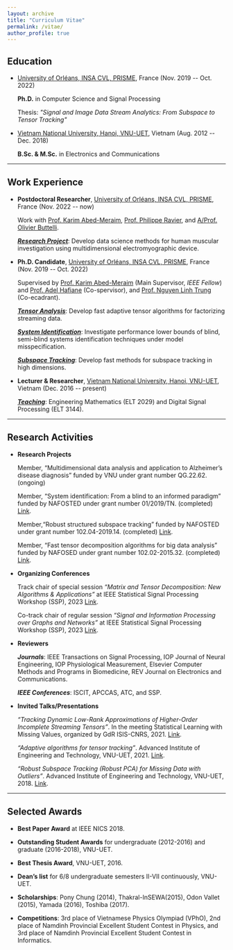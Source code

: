 ```yaml
---
layout: archive
title: "Curriculum Vitae"
permalink: /vitae/
author_profile: true
---
```


## Education

* [University of Orléans, INSA CVL, PRISME](https://www.univ-orleans.fr/fr/prisme/presentation/le-labo), France  (Nov. 2019 -- Oct. 2022)

    **Ph.D.** in Computer Science and Signal Processing
    
    Thesis: *"Signal and Image Data Stream Analytics: From Subspace to Tensor Tracking"*
    
 

* [Vietnam National University, Hanoi, VNU-UET](https://vnu.edu.vn/eng/), Vietnam (Aug. 2012 -- Dec. 2018)

    **B.Sc. & M.Sc.** in Electronics and Communications 


---
## Work Experience

* **Postdoctoral Researcher**, [University of Orléans, INSA CVL, PRISME](https://www.univ-orleans.fr/fr/prisme/presentation/le-labo), France (Nov. 2022 -- now)

    Work with [Prof. Karim Abed-Meraim](https://scholar.google.com.vn/citations?user=kiUTN4wAAAAJ&hl=en), [Prof. Philippe Ravier](https://scholar.google.com.vn/citations?user=oFEEdlwAAAAJ&hl=en),  and [A/Prof. Olivier Buttelli](https://www.researchgate.net/profile/O-Buttelli/5).
    
    <span style="text-decoration:underline">***Research Project***</span>: Develop data science methods for human muscular investigation using multidimensional electromyographic device.
 
* **Ph.D. Candidate**, [University of Orléans, INSA CVL, PRISME](https://www.univ-orleans.fr/fr/prisme/presentation/le-labo), France (Nov. 2019 -- Oct. 2022)
 
    Supervised by [Prof. Karim Abed-Meraim](https://scholar.google.com.vn/citations?user=kiUTN4wAAAAJ&hl=en) (Main Supervisor, *IEEE Fellow*) and [Prof. Adel Hafiane](https://scholar.google.com.vn/citations?user=-N_BN4kAAAAJ&hl=en) (Co-spervisor), and [Prof. Nguyen Linh Trung](https://scholar.google.com.vn/citations?user=-MEdhRQAAAAJ&hl=en&oi=ao) (Co-ecadrant).
    
    <span style="text-decoration:underline">***Tensor Analysis***</span>: Develop fast adaptive tensor algorithms for factorizing streaming data. 
    		
    <span style="text-decoration:underline">***System Identification***</span>: Investigate performance lower bounds of blind, semi-blind systems identification techniques under model misspecification.
  
    <span style="text-decoration:underline">***Subspace Tracking***</span>: Develop fast methods for subspace tracking in high dimensions. 

 
* **Lecturer & Researcher**, [Vietnam National University, Hanoi, VNU-UET](https://vnu.edu.vn/eng/), Vietnam (Dec. 2016 -- present)
   
    <span style="text-decoration:underline">***Teaching***</span>: Engineering Mathematics (ELT 2029) and  Digital Signal Processing (ELT 3144).
    


---
## Research Activities

* **Research Projects**  

   Member, “Multidimensional data analysis and application to Alzheimer’s disease diagnosis” funded by VNU under grant number QG.22.62. (ongoing)
   
   Member, “System identification: From a blind to an informed paradigm” funded by NAFOSTED under grant number 01/2019/TN. (completed) [Link](https://avitech.uet.vnu.edu.vn/en/system-identification-from-blind-to-informed-paradigm/).

   Member,“Robust structured subspace tracking” funded by NAFOSTED under grant number 102.04-2019.14. (completed) [Link](https://avitech.uet.vnu.edu.vn/en/robust-and-structured-subspace-tracking-2/).

   Member, “Fast tensor decomposition algorithms for big data analysis” funded by NAFOSED under grant number 102.02-2015.32. (completed) [Link](https://avitech.uet.vnu.edu.vn/en/fast-tensor-decomposition-algorithms-for-big-data-analysis/).


* **Organizing Conferences**
   
   Track chair of special session *“Matrix and Tensor Decomposition: New Algorithms & Applications”* at IEEE Statistical Signal Processing Workshop (SSP), 2023 [Link](https://www.ssp2023.org/SS3.html).

   Co-track chair of regular session *“Signal and Information Processing over Graphs and Networks”* at IEEE Statistical Signal Processing Workshop (SSP), 2023 [Link](https://www.ssp2023.org/call4papers.html).

* **Reviewers** 

   ***Journals***: IEEE Transactions on Signal Processing, IOP Journal of Neural Engineering, IOP Physiological Measurement, Elsevier Computer Methods and Programs in Biomedicine, REV Journal on Electronics and Communications.

   ***IEEE Conferences***: ISCIT, APCCAS, ATC, and SSP.

* **Invited Talks/Presentations**

   *“Tracking Dynamic Low-Rank Approximations of Higher-Order Incomplete Streaming Tensors”*. In the meeting Statistical Learning with Missing Values, organized by GdR ISIS-CNRS, 2021. [Link](https://www.gdr-isis.fr/index.php/reunion/464/).

   *“Adaptive algorithms for tensor tracking”*. Advanced Institute of Engineering and Technology, VNU-UET, 2021. [Link](https://avitech.uet.vnu.edu.vn/en/avitech-seminar-series-0330pm-tuesday-march-16-msc-le-trung-thanh-2). 

   *“Robust Subspace Tracking (Robust PCA) for Missing Data with Outliers”*. Advanced Institute of Engineering and Technology, VNU-UET, 2018. [Link](https://avitech.uet.vnu.edu.vn/en/october-23-2018-mr-le-trung-thanh-robust-subspace-tracking-for-incomplete-data-with-outliers/).




---
## Selected Awards

* **Best Paper Award** at IEEE NICS 2018.

* **Outstanding Student Awards** for undergraduate (2012-2016) and graduate (2016-2018), VNU-UET.

* **Best Thesis Award**, VNU-UET, 2016.

* **Dean’s list** for 6/8 undergraduate semesters II-VII continuously, VNU-UET.

* **Scholarships**: Pony Chung (2014), Thakral-InSEWA(2015), Odon Vallet (2015), Yamada (2016), Toshiba (2017).

* **Competitions**: 3rd place of Vietnamese Physics Olympiad (VPhO), 2nd place of Namdinh Provincial Excellent Student Contest in Physics, and 3rd place of Namdinh Provincial Excellent Student Contest in Informatics. 

